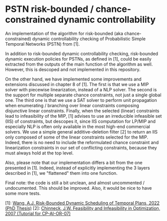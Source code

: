 # PSTN risk-bounded / chance-constrained dynamic controllability

An implementation of the algorithm for risk-bounded (aka chance-constrained) dynamic controllability checking of Probabilistic Simple Temporal Networks (PSTN) from [1].

In addition to risk-bounded dynamic controllability checking, risk-bounded dynamic execution policies for PSTNs, as defined in [1], could be easily extracted from the
outputs of the main function of the algorithm as well. However, this is descoped and not implemented in this repository.

On the other hand, we have implemented some improvements and extensions discussed in chapter 8 of [1]. The first is that we use a MIP solver
with piecewise linearization, instead of a NLP solver. The second is the support for multiple separate chance constraints, not
just a single global one. The third one is that we use a SAT solver to perform unit propagation when enumerating / branching over
linear constraints composing disjunctive linear constraints. Finally, when the selected (linear) constraints lead
to infeasibility of the MIP, [1] advises to use an irreducible infeasible set (IIS) of constraints, but descopes it,
since IIS computation for LP/MIP and especially NLP is often only available in the most high-end commercial solvers. We use a simple general
additive-deletion filter [2] to return an IIS only composed of some of the linear constraints selected for the MIP. Indeed, there is no need to include the reformulated chance constraint and linearization constraints in our set of conflicting constraints, because they must always hold at the top level.

Also, please note that our implementation differs a bit from the one presented in [1].
Indeed, instead of explicitly implementing the 3 layers described in [1], we "flattened" them into one function.

Final note: the code is still a bit unclean, and almost uncommented / undocumented. This should be improved. Also, it would be nice to have some more tests.

[1]: [Wang, A.J. Risk-Bounded Dynamic Scheduling of Temporal Plans, 2022 (PhD Thesis)](https://dspace.mit.edu/handle/1721.1/147542)
[2]: [Chinneck, J.W. Feasibility and Infeasibility in Optimization, 2007 (Tutorial for CP-AI-OR-07)](https://www.sce.carleton.ca/faculty/chinneck/docs/CPAIOR07InfeasibilityTutorial.pdf)
